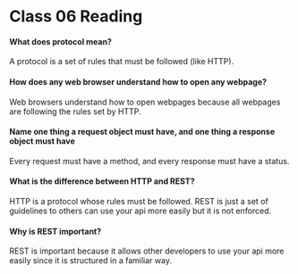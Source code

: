 # Class 06 Reading


#### What does protocol mean?

A protocol is a set of rules that must be followed (like HTTP).

#### How does any web browser understand how to open any webpage?

Web browsers understand how to open webpages because all webpages are following the rules set by HTTP. 

#### Name one thing a request object must have, and one thing a response object must have

Every request must have a method, and every response must have a status.

#### What is the difference between HTTP and REST?

HTTP is a protocol whose rules must be followed. REST is just a set of guidelines to others can use your api more easily but it is not enforced.

#### Why is REST important?

REST is important because it allows other developers to use your api more easily since it is structured in a familiar way. 
